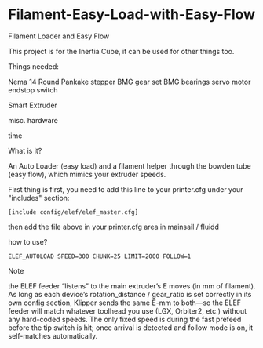 # Filament-Easy-Load-with-Easy-Flow
Filament Loader and Easy Flow


This project is for the Inertia Cube, it can be used for other things too.

Things needed:

Nema 14 Round Pankake stepper
BMG gear set
BMG bearings
servo motor
endstop switch

Smart Extruder

misc. hardware

time



What is it?

An Auto Loader (easy load) and a filament helper through the bowden tube (easy flow), which mimics your extruder speeds.




First thing is first, you need to add this line to your printer.cfg under your "includes" section:

```[include config/elef/elef_master.cfg]```

then add the file above in your printer.cfg area in mainsail / fluidd


how to use?

```ELEF_AUTOLOAD SPEED=300 CHUNK=25 LIMIT=2000 FOLLOW=1```

>[!note]
>
>the ELEF feeder “listens” to the main extruder’s E moves (in mm of filament). As long as each device’s rotation_distance / gear_ratio is set correctly in its own config section, Klipper sends the same E-mm to both—so the ELEF feeder will match whatever toolhead you use (LGX, Orbiter2, etc.) without any hard-coded speeds. The only fixed speed is during the fast prefeed before the tip switch is hit; once arrival is detected and follow mode is on, it self-matches automatically.
